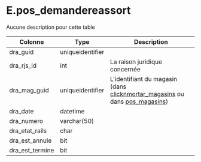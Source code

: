 # E.pos_demandereassort

Aucune description pour cette table

Colonne|Type|Description
---|---|---
dra_guid|uniqueidentifier|
dra_rjs_id|int|La raison juridique concernée 
dra_mag_guid|uniqueidentifier|L'identifiant du magasin (dans [clicknmortar_magasins](generated_clicknmortar_magasins.md) ou dans [pos_magasins](generated_pos_magasins.md)) 
dra_date|datetime|
dra_numero|varchar(50)|
dra_etat_rails|char|
dra_est_annule|bit|
dra_est_termine|bit|
